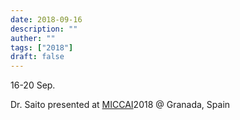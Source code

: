 ```yaml
---
date: 2018-09-16
description: ""
auther: ""
tags: ["2018"]
draft: false
---
```

16-20 Sep.

Dr. Saito presented at [MICCAI](https://www.miccai2018.org/)2018 @ Granada, Spain
